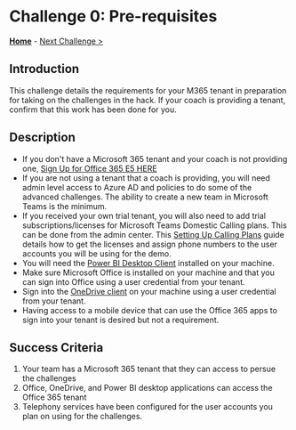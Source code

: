 # Challenge 0: Pre-requisites 

**[Home](../README.md)** - [Next Challenge >](./01-collaboration.md)

## Introduction

This challenge details the requirements for your M365 tenant in preparation for taking on the challenges in the hack. If your coach is providing a tenant, confirm that this work has been done for you.  

## Description

- If you don't have a Microsoft 365 tenant and your coach is not providing one, [Sign Up for Office 365 E5 HERE](https://go.microsoft.com/fwlink/p/?LinkID=698279&clcid=0x409&culture=en-us&country=US)
- If you are not using a tenant that a coach is providing, you will need admin level access to Azure AD and policies to do some of the advanced challenges. The ability to create a new team in Microsoft Teams is the minimum.
- If you received your own trial tenant, you will also need to add trial subscriptions/licenses for Microsoft Teams Domestic Calling plans. This can be done from the admin center. This [Setting Up Calling Plans](https://docs.microsoft.com/en-us/MicrosoftTeams/set-up-calling-plans) guide details how to get the licenses and assign phone numbers to the user accounts you will be using for the demo.
- You will need the [Power BI Desktop Client](https://powerbi.microsoft.com/en-us/downloads/) installed on your machine.
- Make sure Microsoft Office is installed on your machine and that you can sign into Office using a user credential from your tenant.
- Sign into the [OneDrive client](https://support.microsoft.com/en-us/office/get-started-with-onedrive-work-or-school-b30da4eb-ddd2-44b6-943b-e6fbfc6b8dde) on your machine using a user credential from your tenant.
- Having access to a mobile device that can use the Office 365 apps to sign into your tenant is desired but not a requirement.


## Success Criteria

1. Your team has a Microsoft 365 tenant that they can access to persue the challenges
1. Office, OneDrive, and Power BI desktop applications can access the Office 365 tenant
1. Telephony services have been configured for the user accounts you plan on using for the challenges.
